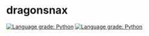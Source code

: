 # dragonsnax

[![Language grade: Python](https://img.shields.io/lgtm/grade/python/g/bananakey/dragonsnax.svg?logo=lgtm&logoWidth=18)](https://lgtm.com/projects/g/bananakey/dragonsnax/context:python)
[![Language grade: Python](https://img.shields.io/lgtm/grade/python/g/bananakey/dragonsnax.svg?logo=lgtm&logoWidth=18)](https://lgtm.com/projects/g/bananakey/dragonsnax/context:python)
